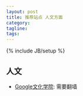 ```yaml
---
layout: post
title: 推荐站点 人文方面
category:
tagline:
tags:
---
```

{% include JB/setup %}

## 人文

+ [Google文化学院](https://www.google.com/culturalinstitute/project/art-project): 需要翻墙
